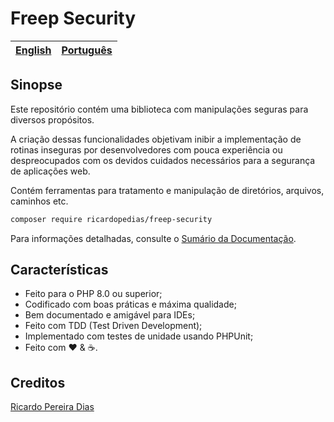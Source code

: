 # Freep Security

[English](../../readme.md) | [Português](leiame.md)
-- | --

## Sinopse

Este repositório contém uma biblioteca com manipulações seguras para diversos propósitos.

A criação dessas funcionalidades objetivam inibir a implementação de rotinas inseguras por desenvolvedores com pouca experiência ou despreocupados com os devidos cuidados necessários para a segurança de aplicações web.

Contém ferramentas para tratamento e manipulação de diretórios, arquivos, caminhos etc.

```bash
composer require ricardopedias/freep-security
```

Para informações detalhadas, consulte o [Sumário da Documentação](indice.md).

## Características

- Feito para o PHP 8.0 ou superior;
- Codificado com boas práticas e máxima qualidade;
- Bem documentado e amigável para IDEs;
- Feito com TDD (Test Driven Development);
- Implementado com testes de unidade usando PHPUnit;
- Feito com :heart: &amp; :coffee:.

## Creditos

[Ricardo Pereira Dias](https://www.ricardopedias.com.br)
